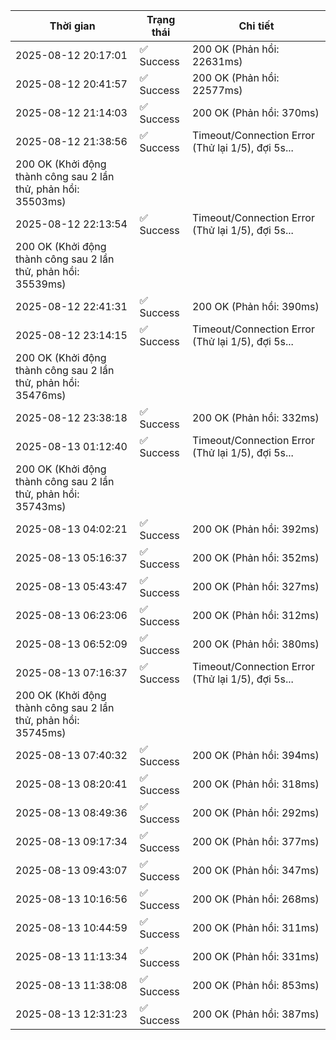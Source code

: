 | Thời gian | Trạng thái | Chi tiết |
|---|---|---|
| 2025-08-12 20:17:01 | ✅ Success | 200 OK (Phản hồi: 22631ms) |
| 2025-08-12 20:41:57 | ✅ Success | 200 OK (Phản hồi: 22577ms) |
| 2025-08-12 21:14:03 | ✅ Success | 200 OK (Phản hồi: 370ms) |
| 2025-08-12 21:38:56 | ✅ Success | Timeout/Connection Error (Thử lại 1/5), đợi 5s...
200 OK (Khởi động thành công sau 2 lần thử, phản hồi: 35503ms) |
| 2025-08-12 22:13:54 | ✅ Success | Timeout/Connection Error (Thử lại 1/5), đợi 5s...
200 OK (Khởi động thành công sau 2 lần thử, phản hồi: 35539ms) |
| 2025-08-12 22:41:31 | ✅ Success | 200 OK (Phản hồi: 390ms) |
| 2025-08-12 23:14:15 | ✅ Success | Timeout/Connection Error (Thử lại 1/5), đợi 5s...
200 OK (Khởi động thành công sau 2 lần thử, phản hồi: 35476ms) |
| 2025-08-12 23:38:18 | ✅ Success | 200 OK (Phản hồi: 332ms) |
| 2025-08-13 01:12:40 | ✅ Success | Timeout/Connection Error (Thử lại 1/5), đợi 5s...
200 OK (Khởi động thành công sau 2 lần thử, phản hồi: 35743ms) |
| 2025-08-13 04:02:21 | ✅ Success | 200 OK (Phản hồi: 392ms) |
| 2025-08-13 05:16:37 | ✅ Success | 200 OK (Phản hồi: 352ms) |
| 2025-08-13 05:43:47 | ✅ Success | 200 OK (Phản hồi: 327ms) |
| 2025-08-13 06:23:06 | ✅ Success | 200 OK (Phản hồi: 312ms) |
| 2025-08-13 06:52:09 | ✅ Success | 200 OK (Phản hồi: 380ms) |
| 2025-08-13 07:16:37 | ✅ Success | Timeout/Connection Error (Thử lại 1/5), đợi 5s...
200 OK (Khởi động thành công sau 2 lần thử, phản hồi: 35745ms) |
| 2025-08-13 07:40:32 | ✅ Success | 200 OK (Phản hồi: 394ms) |
| 2025-08-13 08:20:41 | ✅ Success | 200 OK (Phản hồi: 318ms) |
| 2025-08-13 08:49:36 | ✅ Success | 200 OK (Phản hồi: 292ms) |
| 2025-08-13 09:17:34 | ✅ Success | 200 OK (Phản hồi: 377ms) |
| 2025-08-13 09:43:07 | ✅ Success | 200 OK (Phản hồi: 347ms) |
| 2025-08-13 10:16:56 | ✅ Success | 200 OK (Phản hồi: 268ms) |
| 2025-08-13 10:44:59 | ✅ Success | 200 OK (Phản hồi: 311ms) |
| 2025-08-13 11:13:34 | ✅ Success | 200 OK (Phản hồi: 331ms) |
| 2025-08-13 11:38:08 | ✅ Success | 200 OK (Phản hồi: 853ms) |
| 2025-08-13 12:31:23 | ✅ Success | 200 OK (Phản hồi: 387ms) |

